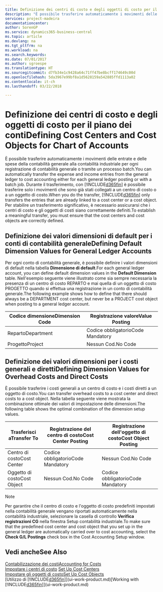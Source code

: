 ```yaml
---
title: Definizione dei centri di costo e degli oggetti di costo per il piano dei conti | Microsoft Docs
description: "È possibile trasferire automaticamente i movimenti delle entrate e delle spese della contabilità generale alla contabilità industriale per ogni registrazione di contabilità generale o tramite un processo batch. Durante il trasferimento, il sistema trasferisce solo i movimenti che sono già stati collegati a un centro di costo o a un oggetto di costo. Per stabilire un trasferimento significativo, è necessario assicurarsi che i centri di costo e gli oggetti di costi siano correttamente definiti."
services: project-madeira
documentationcenter: 
author: SorenGP
ms.service: dynamics365-business-central
ms.topic: article
ms.devlang: na
ms.tgt_pltfrm: na
ms.workload: na
ms.search.keywords: 
ms.date: 07/01/2017
ms.author: sgroespe
ms.translationtype: HT
ms.sourcegitcommit: d7fb34e1c9428a64c71ff47be8bcff174649c00d
ms.openlocfilehash: 5da3967e99bf8a1d5628159a542885ffd1113a02
ms.contentlocale: it-ch
ms.lasthandoff: 03/22/2018

---
```

# <a name="defining-cost-centers-and-cost-objects-for-chart-of-accounts"></a><span data-ttu-id="c250b-105">Definizione dei centri di costo e degli oggetti di costo per il piano dei conti</span><span class="sxs-lookup"><span data-stu-id="c250b-105">Defining Cost Centers and Cost Objects for Chart of Accounts</span></span>
<span data-ttu-id="c250b-106">È possibile trasferire automaticamente i movimenti delle entrate e delle spese della contabilità generale alla contabilità industriale per ogni registrazione di contabilità generale o tramite un processo batch.</span><span class="sxs-lookup"><span data-stu-id="c250b-106">You can automatically transfer the expense and income entries from the general ledger to cost accounting either for each general ledger posting or with a batch job.</span></span> <span data-ttu-id="c250b-107">Durante il trasferimento, con [!INCLUDE[d365fin](includes/d365fin_md.md)] è possibile trasferire solo i movimenti che sono già stati collegati a un centro di costo o a un oggetto di costo.</span><span class="sxs-lookup"><span data-stu-id="c250b-107">When you do the transfer, [!INCLUDE[d365fin](includes/d365fin_md.md)] only transfers the entries that are already linked to a cost center or a cost object.</span></span> <span data-ttu-id="c250b-108">Per stabilire un trasferimento significativo, è necessario assicurarsi che i centri di costo e gli oggetti di costi siano correttamente definiti.</span><span class="sxs-lookup"><span data-stu-id="c250b-108">To establish a meaningful transfer, you must ensure that the cost centers and cost objects are correctly defined.</span></span>  

## <a name="defining-default-dimension-values-for-general-ledger-accounts"></a><span data-ttu-id="c250b-109">Definizione dei valori dimensioni di default per i conti di contabilità generale</span><span class="sxs-lookup"><span data-stu-id="c250b-109">Defining Default Dimension Values for General Ledger Accounts</span></span>  
<span data-ttu-id="c250b-110">Per ogni conto di contabilità generale, è possibile definire i valori dimensioni di default nella tabella **Dimensione di default**.</span><span class="sxs-lookup"><span data-stu-id="c250b-110">For each general ledger account, you can define default dimension values in the **Default Dimension** table.</span></span> <span data-ttu-id="c250b-111">Nell'esempio seguente viene illustrato come sia sempre necessaria la presenza di un centro di costo REPARTO e mai quella di un oggetto di costo PROGETTO quando si effettua una registrazione in un conto di contabilità generale.</span><span class="sxs-lookup"><span data-stu-id="c250b-111">The following example shows how to define that there should always be a DEPARTMENT cost center, but never be a PROJECT cost object when posting to a general ledger account.</span></span>  

|<span data-ttu-id="c250b-112">**Codice dimensione**</span><span class="sxs-lookup"><span data-stu-id="c250b-112">**Dimension Code**</span></span>|<span data-ttu-id="c250b-113">**Registrazione valore**</span><span class="sxs-lookup"><span data-stu-id="c250b-113">**Value Posting**</span></span>|  
|------------------------------------------|-----------------------------------------|  
|<span data-ttu-id="c250b-114">Reparto</span><span class="sxs-lookup"><span data-stu-id="c250b-114">Department</span></span>|<span data-ttu-id="c250b-115">Codice obbligatorio</span><span class="sxs-lookup"><span data-stu-id="c250b-115">Code Mandatory</span></span>|  
|<span data-ttu-id="c250b-116">Progetto</span><span class="sxs-lookup"><span data-stu-id="c250b-116">Project</span></span>|<span data-ttu-id="c250b-117">Nessun Cod.</span><span class="sxs-lookup"><span data-stu-id="c250b-117">No Code</span></span>|  

## <a name="defining-dimension-values-for-overhead-costs-and-direct-costs"></a><span data-ttu-id="c250b-118">Definizione dei valori dimensioni per i costi generali e diretti</span><span class="sxs-lookup"><span data-stu-id="c250b-118">Defining Dimension Values for Overhead Costs and Direct Costs</span></span>  
 <span data-ttu-id="c250b-119">È possibile trasferire i costi generali a un centro di costo e i costi diretti a un oggetto di costo.</span><span class="sxs-lookup"><span data-stu-id="c250b-119">You can transfer overhead costs to a cost center and direct costs to a cost object.</span></span> <span data-ttu-id="c250b-120">Nella tabella seguente viene mostrata la combinazione ottimale dei valori di impostazione delle dimensioni.</span><span class="sxs-lookup"><span data-stu-id="c250b-120">The following table shows the optimal combination of the dimension setup values.</span></span>  

|<span data-ttu-id="c250b-121">Trasferisci a</span><span class="sxs-lookup"><span data-stu-id="c250b-121">Transfer To</span></span>|<span data-ttu-id="c250b-122">Registrazione del centro di costo</span><span class="sxs-lookup"><span data-stu-id="c250b-122">Cost Center Posting</span></span>|<span data-ttu-id="c250b-123">Registrazione dell'oggetto di costo</span><span class="sxs-lookup"><span data-stu-id="c250b-123">Cost Object Posting</span></span>|  
|-----------------|-------------------------|-------------------------|  
|<span data-ttu-id="c250b-124">Centro di costo</span><span class="sxs-lookup"><span data-stu-id="c250b-124">Cost Center</span></span>|<span data-ttu-id="c250b-125">Codice obbligatorio</span><span class="sxs-lookup"><span data-stu-id="c250b-125">Code Mandatory</span></span>|<span data-ttu-id="c250b-126">Nessun Cod.</span><span class="sxs-lookup"><span data-stu-id="c250b-126">No Code</span></span>|  
|<span data-ttu-id="c250b-127">Oggetto di costo</span><span class="sxs-lookup"><span data-stu-id="c250b-127">Cost Object</span></span>|<span data-ttu-id="c250b-128">Nessun Cod.</span><span class="sxs-lookup"><span data-stu-id="c250b-128">No Code</span></span>|<span data-ttu-id="c250b-129">Codice obbligatorio</span><span class="sxs-lookup"><span data-stu-id="c250b-129">Code Mandatory</span></span>|  

> [!NOTE]  
>  <span data-ttu-id="c250b-130">Per garantire che il centro di costo e l'oggetto di costo predefiniti impostati nella contabilità generale vengano riportati automaticamente nella contabilità industriale, selezionare la casella di controllo **Verifica registrazioni CG** nella finestra Setup contabilità industriale.</span><span class="sxs-lookup"><span data-stu-id="c250b-130">To make sure that the predefined cost center and cost object that you set up in the general ledger are automatically carried over to cost accounting, select the **Check G/L Postings** check box in the Cost Accounting Setup window.</span></span>  

## <a name="see-also"></a><span data-ttu-id="c250b-131">Vedi anche</span><span class="sxs-lookup"><span data-stu-id="c250b-131">See Also</span></span>  
[<span data-ttu-id="c250b-132">Contabilizzazione dei costi</span><span class="sxs-lookup"><span data-stu-id="c250b-132">Accounting for Costs</span></span>](finance-manage-cost-accounting.md)  
<span data-ttu-id="c250b-133">[Impostare i centri di costo](finance-how-to-set-up-cost-centers.md) </span><span class="sxs-lookup"><span data-stu-id="c250b-133">[Set Up Cost Centers](finance-how-to-set-up-cost-centers.md) </span></span>  
[<span data-ttu-id="c250b-134">Impostare gli oggetti di costo</span><span class="sxs-lookup"><span data-stu-id="c250b-134">Set Up Cost Objects</span></span>](finance-how-to-set-up-cost-objects.md)  
<span data-ttu-id="c250b-135">[Utilizzo di [!INCLUDE[d365fin](includes/d365fin_md.md)]](ui-work-product.md)</span><span class="sxs-lookup"><span data-stu-id="c250b-135">[Working with [!INCLUDE[d365fin](includes/d365fin_md.md)]](ui-work-product.md)</span></span>

